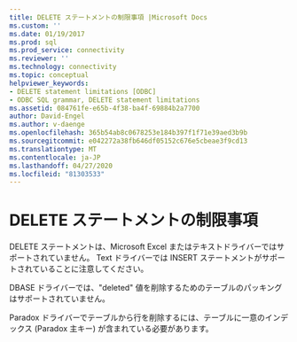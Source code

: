 ```yaml
---
title: DELETE ステートメントの制限事項 |Microsoft Docs
ms.custom: ''
ms.date: 01/19/2017
ms.prod: sql
ms.prod_service: connectivity
ms.reviewer: ''
ms.technology: connectivity
ms.topic: conceptual
helpviewer_keywords:
- DELETE statement limitations [ODBC]
- ODBC SQL grammar, DELETE statement limitations
ms.assetid: 084761fe-e65b-4f38-ba4f-69884b2a7700
author: David-Engel
ms.author: v-daenge
ms.openlocfilehash: 365b54ab8c0678253e184b397f1f71e39aed3b9b
ms.sourcegitcommit: e042272a38fb646df05152c676e5cbeae3f9cd13
ms.translationtype: MT
ms.contentlocale: ja-JP
ms.lasthandoff: 04/27/2020
ms.locfileid: "81303533"
---
```

# <a name="delete-statement-limitations"></a>DELETE ステートメントの制限事項
DELETE ステートメントは、Microsoft Excel またはテキストドライバーではサポートされていません。 Text ドライバーでは INSERT ステートメントがサポートされていることに注意してください。  
  
 DBASE ドライバーでは、"deleted" 値を削除するためのテーブルのパッキングはサポートされていません。  
  
 Paradox ドライバーでテーブルから行を削除するには、テーブルに一意のインデックス (Paradox 主キー) が含まれている必要があります。
